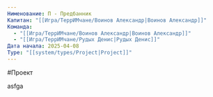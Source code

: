 ```yaml
---
Нименование: П - Предбанник
Капитан: "[[Игра/ТеррИМчане/Воинов Александр|Воинов Александр]]"
Команда:
  - "[[Игра/ТеррИМчане/Воинов Александр|Воинов Александр]]"
  - "[[Игра/ТеррИМчане/Рудых Денис|Рудых Денис]]"
Дата начала: 2025-04-08
Type: "[[system/types/Project|Project]]"
---
```




#Проект 




asfga


